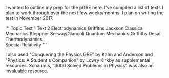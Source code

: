 I wanted to outline my prep for the pGRE here. I've compiled a list of texts I plan to work through over the next few weeks/months. I plan on writing the test in November 2017.

'''
Topic                     Text 1              Text 2
Electrodynamics           Griffiths           Jackson
Classical Mechanics       Kleppner            Serway/Giancoli
Quantum Mechanics         Griffiths           Desai
Thermodynamics            
Special Relativity
'''

I also used "Conquering the Physics GRE" by Kahn and Anderson and "Physics: A Student's Companion" by Lowry Kirkby as supplemental resources. Schaum's, "3000 Solved Problems in Physics" was also an invaluable resource.
